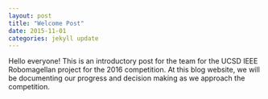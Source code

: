 ```yaml
---
layout: post
title: "Welcome Post"
date: 2015-11-01
categories: jekyll update
---
```


Hello everyone! This is an introductory post for the team for the UCSD IEEE
Robomagellan project for the 2016 competition. At this blog website, we will be
documenting our progress and decision making as we approach the competition. 
